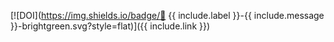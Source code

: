 [![DOI](https://img.shields.io/badge/🎉 {{ include.label }}-{{ include.message }}-brightgreen.svg?style=flat)]({{ include.link }})